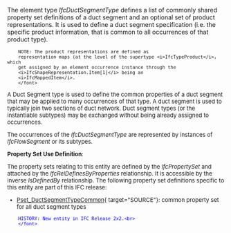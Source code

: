 The element type _IfcDuctSegmentType_ defines a list of commonly shared property set definitions of a duct segment and an optional set of product representations. It is used to define a duct segment specification (i.e. the specific product information, that is common to all occurrences of that product type).

> <font size="-1">
		NOTE: The product representations are defined as
		representation maps (at the level of the supertype <i>IfcTypeProduct</i>, which
		get assigned by an element occurrence instance through the
		<i>IfcShapeRepresentation.Item[1]</i> being an
		<i>IfcMappedItem</i>.
    	</font>

A Duct Segment type is used to define the common properties of a duct segment that may be applied to many occurrences of that type. A duct segment is used to typically join two sections of duct network. Duct segment types (or the instantiable subtypes) may be exchanged without being already assigned to occurrences.

The occurrences of the _IfcDuctSegmentType_ are represented by instances of _IfcFlowSegment_ or its subtypes.

****Property Set Use Definition****:

The property sets relating to this entity are defined by the _IfcPropertySet_ and attached by the _IfcRelDefinesByProperties_ relationship. It is accessible by the inverse _IsDefinedBy_ relationship. The following property set definitions specific to this entity are part of this IFC release:

* [Pset_DuctSegmentTypeCommon](../../psd/IfcHvacDomain/Pset_DuctSegmentTypeCommon.xml){ target="SOURCE"}: common property set for all duct segment types 

> <font color="#0000ff" size="-1">
    	HISTORY: New entity in IFC Release 2x2.<br>
    	</font>